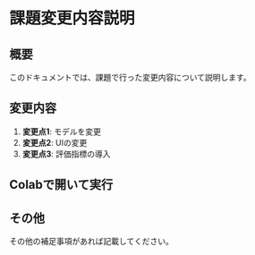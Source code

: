 # 課題変更内容説明

## 概要
このドキュメントでは、課題で行った変更内容について説明します。

## 変更内容
1. **変更点1**: モデルを変更
2. **変更点2**: UIの変更
3. **変更点3**: 評価指標の導入

## Colabで開いて実行


## その他
その他の補足事項があれば記載してください。
